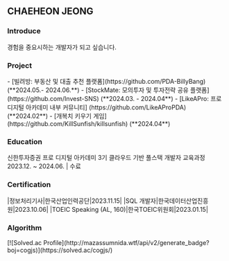 <h2>CHAEHEON JEONG</h2>

<h3>Introduce</h3>
경험을 중요시하는 개발자가 되고 싶습니다.

<h3>Project</h3>
- [빌려방: 부동산 및 대출 추천 플랫폼](https://github.com/PDA-BillyBang) (**2024.05.- 2024.06.**)
- [StockMate: 모의투자 및 투자전략 공유 플랫폼](https://github.com/Invest-SNS) (**2024.03. - 2024.04**)
- [LikeAPro: 프로 디지털 아카데미 내부 커뮤니티] (https://github.com/LikeAProPDA) (**2024.02**)
- [개복치 키우기 게임] (https://github.com/KillSunfish/killsunfish) (**2024.04**)

<h3>Education</h3>
신한투자증권 프로 디지털 아카데미 3기
클라우드 기반 풀스택 개발자 교육과정
2023.12. ~ 2024.06. | 수료

<h3>Certification</h3>
|정보처리기사|한국산업인력공단|2023.11.15|
|SQL 개발자|한국데이터산업진흥원|2023.10.06|
|TOEIC Speaking (AL, 160)|한국TOEIC위원회|2023.01.15|


<h3>Algorithm</h3>
[![Solved.ac Profile](http://mazassumnida.wtf/api/v2/generate_badge?boj=cogjs)](https://solved.ac/cogjs/)
